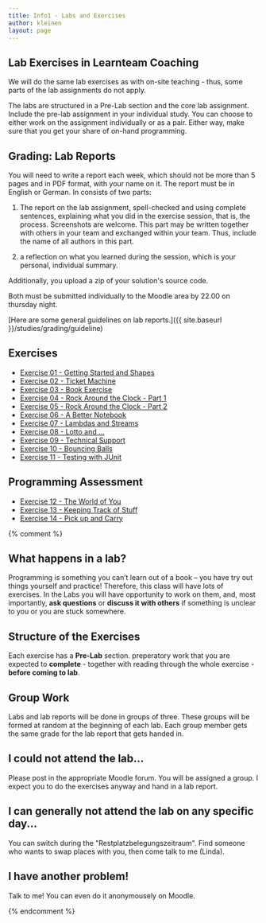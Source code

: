 ```yaml
---
title: Info1 - Labs and Exercises
author: kleinen
layout: page
---
```



## Lab Exercises in Learnteam Coaching

We will do the same lab exercises as with on-site teaching - thus, some parts
of the lab assignments do not apply.

The labs are structured in a Pre-Lab section and the core lab assignment.
Include the pre-lab assignment in your individual study.
You can choose to either work on the assignment individually or as a pair.
Either way, make sure that you get your share of on-hand programming.  

## Grading: Lab Reports

You will need to write a report each week, which should not be more than 5 pages and
in PDF format, with your name on it. The report must be in English or German. In consists of two parts:

1. The report on the lab assignment, spell-checked and using complete sentences,
explaining what you did in the
exercise session, that is, the process. Screenshots are welcome. This part
may be written together with others in your team and exchanged within your team.
Thus, include the name of all authors in this part.

2. a reflection on what you learned during the session, which is your personal,
individual summary.

Additionally, you upload a zip of your solution's source code.


Both must be submitted individually to the Moodle area by 22.00 on thursday night.

[Here are some general guidelines on lab reports.]({{ site.baseurl }}/studies/grading/guideline)

## Exercises

* [Exercise 01 - Getting Started and Shapes](../labs/exercise-01)
* [Exercise 02 - Ticket Machine](../labs/exercise-02)
* [Exercise 03 - Book Exercise](../labs/exercise-03)
* [Exercise 04 - Rock Around the Clock - Part 1](../labs/exercise-04)
* [Exercise 05 - Rock Around the Clock - Part 2](../labs/exercise-05)
* [Exercise 06 - A Better Notebook](../labs/exercise-06)
* [Exercise 07 - Lambdas and Streams](../labs/exercise-07)
* [Exercise 08 - Lotto and ...](../labs/exercise-08)
* [Exercise 09 - Technical Support](../labs/exercise-09)
* [Exercise 10 - Bouncing Balls](../labs/exercise-10)
* [Exercise 11 - Testing with JUnit](../labs/exercise-11)

## Programming Assessment

* [Exercise 12 - The World of You](../labs/exercise-12)
* [Exercise 13 - Keeping Track of Stuff](../labs/exercise-13)
* [Exercise 14 - Pick up and Carry](../labs/exercise-14)              

{%  comment %}




## What happens in a lab?

Programming is something you can&#8217;t learn out of a book &#8211; you have
try out things yourself and practice! Therefore, this class will have lots of
exercises. In the Labs you will have opportunity to work on them, and, most
importantly, **ask questions** or **discuss it with others** if something is
unclear to you or you are stuck somewhere.

## Structure of the Exercises

Each exercise has a **Pre-Lab** section. preperatory work that you are expected
to **complete** - together with reading through the whole exercise - **before coming to lab**.

## Group Work

Labs and lab reports will be done in groups of three. These groups will be formed at
random at the beginning of each lab. Each group member gets the same grade for the lab report
that gets handed in.

## I could not attend the lab...

Please post in the appropriate Moodle forum. You will be assigned a group. I expect
you to do the exercises anyway and hand in a lab report.

## I can generally not attend the lab on any specific day...

You can switch during the "Restplatzbelegungszeitraum". Find someone
who wants to swap places with you, then come talk to me (Linda).

## I have another problem!
Talk to me! You can even do it anonymousely on Moodle.

{%  endcomment %}
